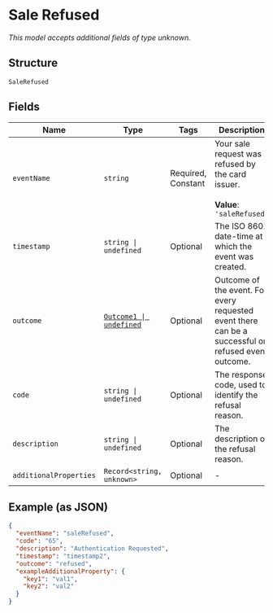 
# Sale Refused

*This model accepts additional fields of type unknown.*

## Structure

`SaleRefused`

## Fields

| Name | Type | Tags | Description |
|  --- | --- | --- | --- |
| `eventName` | `string` | Required, Constant | Your sale request was refused by the card issuer.<br><br>**Value**: `'saleRefused'` |
| `timestamp` | `string \| undefined` | Optional | The ISO 8601 date-time at which the event was created. |
| `outcome` | [`Outcome1 \| undefined`](../../doc/models/outcome-1.md) | Optional | Outcome of the event. For every requested event there can be a successful or refused event outcome. |
| `code` | `string \| undefined` | Optional | The response code, used to identify the refusal reason. |
| `description` | `string \| undefined` | Optional | The description of the refusal reason. |
| `additionalProperties` | `Record<string, unknown>` | Optional | - |

## Example (as JSON)

```json
{
  "eventName": "saleRefused",
  "code": "65",
  "description": "Authentication Requested",
  "timestamp": "timestamp2",
  "outcome": "refused",
  "exampleAdditionalProperty": {
    "key1": "val1",
    "key2": "val2"
  }
}
```

